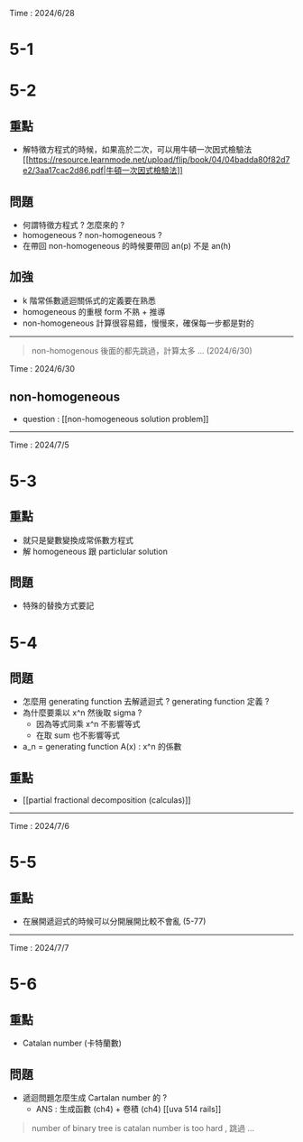 Time : 2024/6/28
# 5-1
# 5-2
## 重點
- 解特徵方程式的時候，如果高於二次，可以用牛頓一次因式檢驗法 [[https://resource.learnmode.net/upload/flip/book/04/04badda80f82d7e2/3aa17cac2d86.pdf|牛頓一次因式檢驗法]]
## 問題
- 何謂特徵方程式 ? 怎麼來的 ?
- homogeneous ? non-homogeneous ?
- 在帶回 non-homogeneous 的時候要帶回 an(p) 不是 an(h)
## 加強
- k 階常係數遞迴關係式的定義要在熟悉
- homogeneous 的重根 form 不熟 + 推導
- non-homogeneous 計算很容易錯，慢慢來，確保每一步都是對的
---
> non-homogenous 後面的都先跳過，計算太多 ... (2024/6/30)

Time : 2024/6/30
## non-homogeneous
- question : [[non-homogeneous solution problem]]
---
Time : 2024/7/5
# 5-3
## 重點
- 就只是變數變換成常係數方程式
- 解 homogeneous 跟 particlular solution
## 問題
- 特殊的替換方式要記
# 5-4
## 問題
- 怎麼用 generating function 去解遞迴式 ? generating function 定義 ?
- 為什麼要乘以 x^n 然後取 sigma ?
	- 因為等式同乘 x^n 不影響等式
	- 在取 sum 也不影響等式
- a_n = generating function A(x) : x^n 的係數
## 重點
- [[partial fractional decomposition (calculas)]]
---
Time : 2024/7/6
# 5-5
## 重點
- 在展開遞迴式的時候可以分開展開比較不會亂 (5-77)
---
Time : 2024/7/7
#  5-6
## 重點
- Catalan number (卡特蘭數)
## 問題
- 遞迴問題怎麼生成 Cartalan number 的 ? 
	- ANS : 生成函數 (ch4) + 卷積 (ch4)
[[uva 514 rails]]
> number of binary tree is catalan number is too hard , 跳過 ... 
